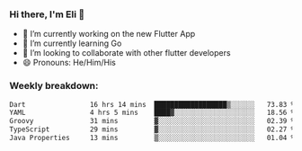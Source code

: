 ### Hi there, I'm Eli 👋
- 🔭 I’m currently working on the new Flutter App
- 🌱 I’m currently learning Go
- 🦄 I’m looking to collaborate with other flutter developers
- 😄 Pronouns: He/Him/His

### Weekly breakdown:
<!--START_SECTION:waka-->

```txt
Dart                16 hrs 14 mins  ██████████████████▒░░░░░░   73.83 %
YAML                4 hrs 5 mins    ████▓░░░░░░░░░░░░░░░░░░░░   18.56 %
Groovy              31 mins         ▓░░░░░░░░░░░░░░░░░░░░░░░░   02.39 %
TypeScript          29 mins         ▓░░░░░░░░░░░░░░░░░░░░░░░░   02.27 %
Java Properties     13 mins         ▒░░░░░░░░░░░░░░░░░░░░░░░░   01.04 %
```

<!--END_SECTION:waka-->
